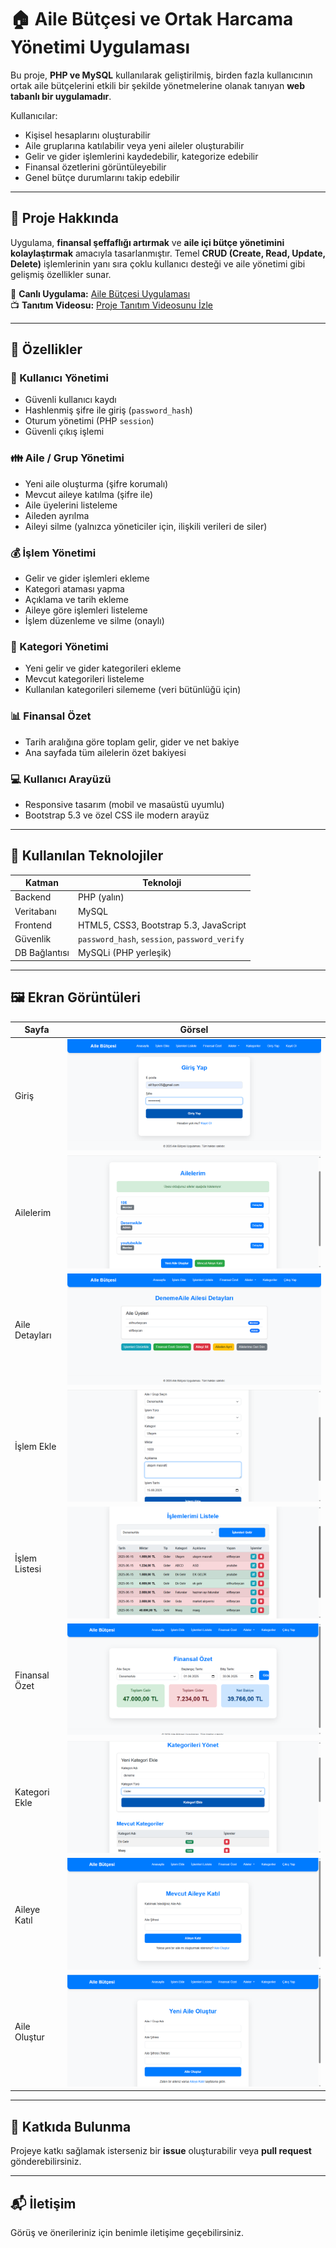 # 🏠 Aile Bütçesi ve Ortak Harcama Yönetimi Uygulaması

Bu proje, **PHP ve MySQL** kullanılarak geliştirilmiş, birden fazla kullanıcının ortak aile bütçelerini etkili bir şekilde yönetmelerine olanak tanıyan **web tabanlı bir uygulamadır**. 

Kullanıcılar:
- Kişisel hesaplarını oluşturabilir
- Aile gruplarına katılabilir veya yeni aileler oluşturabilir
- Gelir ve gider işlemlerini kaydedebilir, kategorize edebilir
- Finansal özetlerini görüntüleyebilir
- Genel bütçe durumlarını takip edebilir

---

## 📌 Proje Hakkında

Uygulama, **finansal şeffaflığı artırmak** ve **aile içi bütçe yönetimini kolaylaştırmak** amacıyla tasarlanmıştır. Temel **CRUD (Create, Read, Update, Delete)** işlemlerinin yanı sıra çoklu kullanıcı desteği ve aile yönetimi gibi gelişmiş özellikler sunar.

🔗 **Canlı Uygulama:** [Aile Bütçesi Uygulaması](http://95.130.171.20/~st24360859210/dashboard.php)  
📺 **Tanıtım Videosu:** [Proje Tanıtım Videosunu İzle](https://youtu.be/A976tvMBdAg)

---

## 🚀 Özellikler

### 👤 Kullanıcı Yönetimi
- Güvenli kullanıcı kaydı
- Hashlenmiş şifre ile giriş (`password_hash`)
- Oturum yönetimi (PHP `session`)
- Güvenli çıkış işlemi

### 👪 Aile / Grup Yönetimi
- Yeni aile oluşturma (şifre korumalı)
- Mevcut aileye katılma (şifre ile)
- Aile üyelerini listeleme
- Aileden ayrılma
- Aileyi silme (yalnızca yöneticiler için, ilişkili verileri de siler)

### 💰 İşlem Yönetimi
- Gelir ve gider işlemleri ekleme
- Kategori ataması yapma
- Açıklama ve tarih ekleme
- Aileye göre işlemleri listeleme
- İşlem düzenleme ve silme (onaylı)

### 📂 Kategori Yönetimi
- Yeni gelir ve gider kategorileri ekleme
- Mevcut kategorileri listeleme
- Kullanılan kategorileri silememe (veri bütünlüğü için)

### 📊 Finansal Özet
- Tarih aralığına göre toplam gelir, gider ve net bakiye
- Ana sayfada tüm ailelerin özet bakiyesi

### 💻 Kullanıcı Arayüzü
- Responsive tasarım (mobil ve masaüstü uyumlu)
- Bootstrap 5.3 ve özel CSS ile modern arayüz

---

## 🧰 Kullanılan Teknolojiler

| Katman     | Teknoloji               |
|------------|--------------------------|
| Backend    | PHP (yalın)              |
| Veritabanı | MySQL                    |
| Frontend   | HTML5, CSS3, Bootstrap 5.3, JavaScript |
| Güvenlik   | `password_hash`, `session`, `password_verify` |
| DB Bağlantısı | MySQLi (PHP yerleşik)  |

---

## 🖼️ Ekran Görüntüleri

| Sayfa | Görsel |
|-------|--------|
| Giriş | ![Giriş Sayfası](images/web1.png) |
| Ailelerim | ![Kayıt Sayfası](images/web2.png) |
| Aile Detayları | ![Anasayfa](images/web3.png) |
| İşlem Ekle | ![İşlem Ekleme Formu](images/web4.png) |
| İşlem Listesi | ![İşlemleri Listeleme](images/web5.png) |
| Finansal Özet | ![Ailelerim Sayfası](images/web6.png) |
| Kategori Ekle | ![Aile Oluşturma Formu](images/web7.png) |
| Aileye Katıl | ![Aileye Katılma Formu](images/web8.png) |
| Aile Oluştur | ![Kategorileri Yönetme](images/web9.png) |

---

## 🤝 Katkıda Bulunma

Projeye katkı sağlamak isterseniz bir **issue** oluşturabilir veya **pull request** gönderebilirsiniz.

---

## 📬 İletişim

Görüş ve önerileriniz için benimle iletişime geçebilirsiniz.

